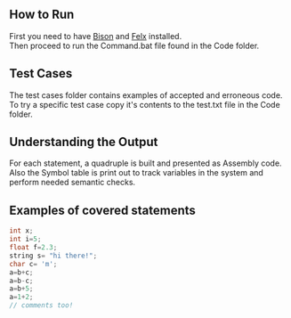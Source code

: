 ## How to Run

First you need to have [Bison](http://gnuwin32.sourceforge.net/packages/bison.htm) and [Felx](http://gnuwin32.sourceforge.net/packages/flex.htm) installed. 
<br/>
Then proceed to run the Command.bat file found in the Code folder.


## Test Cases

The test cases folder contains examples of accepted and erroneous code.
<br/>
To try a specific test case copy it's contents to the test.txt file in the Code folder. 


## Understanding the Output

For each statement, a quadruple is built and presented as Assembly code. Also the Symbol table is print out to track variables in the system and perform needed semantic checks.

## Examples of covered statements

```C
int x;
int i=5;
float f=2.3;
string s= "hi there!";
char c= 'm';
a=b+c;
a=b-c;
a=b+5;
a=1+2;
// comments too!
```